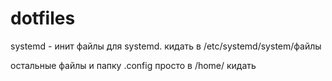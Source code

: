 # dotfiles
systemd - инит файлы для systemd. кидать в /etc/systemd/system/файлы

остальные файлы и папку .config просто в /home/ кидать
